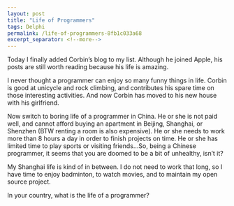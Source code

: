 ```yaml
---
layout: post
title: "Life of Programmers"
tags: Delphi
permalink: /life-of-programmers-8fb1c033a68
excerpt_separator: <!--more-->
---
```

Today I finally added Corbin’s blog to my list. Although he joined Apple, his posts are still worth reading because his life is amazing.
<!--more-->

I never thought a programmer can enjoy so many funny things in life. Corbin is good at unicycle and rock climbing, and contributes his spare time on those interesting activities. And now Corbin has moved to his new house with his girlfriend.

Now switch to boring life of a programmer in China. He or she is not paid well, and cannot afford buying an apartment in Beijing, Shanghai, or Shenzhen (BTW renting a room is also expensive). He or she needs to work more than 8 hours a day in order to finish projects on time. He or she has limited time to play sports or visiting friends…So, being a Chinese programmer, it seems that you are doomed to be a bit of unhealthy, isn’t it?

My Shanghai life is kind of in between. I do not need to work that long, so I have time to enjoy badminton, to watch movies, and to maintain my open source project.

In your country, what is the life of a programmer?
